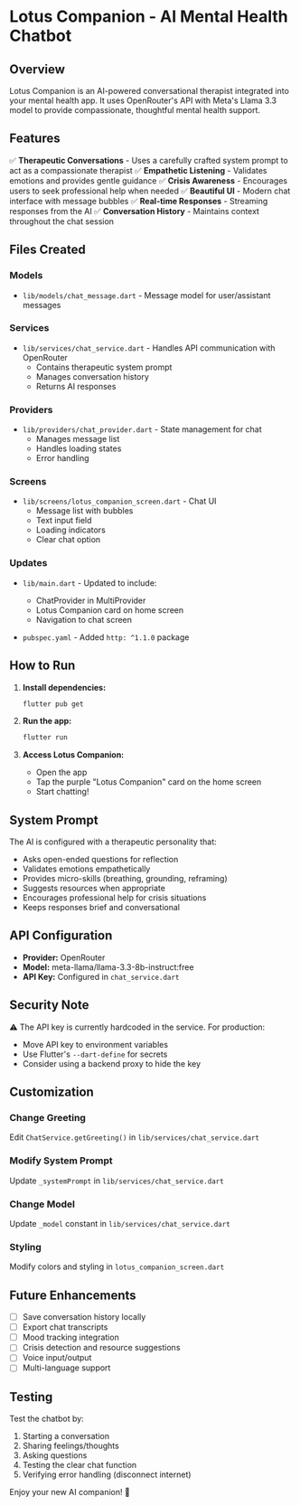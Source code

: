 # Lotus Companion - AI Mental Health Chatbot

## Overview
Lotus Companion is an AI-powered conversational therapist integrated into your mental health app. It uses OpenRouter's API with Meta's Llama 3.3 model to provide compassionate, thoughtful mental health support.

## Features
✅ **Therapeutic Conversations** - Uses a carefully crafted system prompt to act as a compassionate therapist
✅ **Empathetic Listening** - Validates emotions and provides gentle guidance
✅ **Crisis Awareness** - Encourages users to seek professional help when needed
✅ **Beautiful UI** - Modern chat interface with message bubbles
✅ **Real-time Responses** - Streaming responses from the AI
✅ **Conversation History** - Maintains context throughout the chat session

## Files Created

### Models
- `lib/models/chat_message.dart` - Message model for user/assistant messages

### Services
- `lib/services/chat_service.dart` - Handles API communication with OpenRouter
  - Contains therapeutic system prompt
  - Manages conversation history
  - Returns AI responses

### Providers
- `lib/providers/chat_provider.dart` - State management for chat
  - Manages message list
  - Handles loading states
  - Error handling

### Screens
- `lib/screens/lotus_companion_screen.dart` - Chat UI
  - Message list with bubbles
  - Text input field
  - Loading indicators
  - Clear chat option

### Updates
- `lib/main.dart` - Updated to include:
  - ChatProvider in MultiProvider
  - Lotus Companion card on home screen
  - Navigation to chat screen

- `pubspec.yaml` - Added `http: ^1.1.0` package

## How to Run

1. **Install dependencies:**
   ```bash
   flutter pub get
   ```

2. **Run the app:**
   ```bash
   flutter run
   ```

3. **Access Lotus Companion:**
   - Open the app
   - Tap the purple "Lotus Companion" card on the home screen
   - Start chatting!

## System Prompt
The AI is configured with a therapeutic personality that:
- Asks open-ended questions for reflection
- Validates emotions empathetically
- Provides micro-skills (breathing, grounding, reframing)
- Suggests resources when appropriate
- Encourages professional help for crisis situations
- Keeps responses brief and conversational

## API Configuration
- **Provider:** OpenRouter
- **Model:** meta-llama/llama-3.3-8b-instruct:free
- **API Key:** Configured in `chat_service.dart`

## Security Note
⚠️ The API key is currently hardcoded in the service. For production:
- Move API key to environment variables
- Use Flutter's `--dart-define` for secrets
- Consider using a backend proxy to hide the key

## Customization

### Change Greeting
Edit `ChatService.getGreeting()` in `lib/services/chat_service.dart`

### Modify System Prompt
Update `_systemPrompt` in `lib/services/chat_service.dart`

### Change Model
Update `_model` constant in `lib/services/chat_service.dart`

### Styling
Modify colors and styling in `lotus_companion_screen.dart`

## Future Enhancements
- [ ] Save conversation history locally
- [ ] Export chat transcripts
- [ ] Mood tracking integration
- [ ] Crisis detection and resource suggestions
- [ ] Voice input/output
- [ ] Multi-language support

## Testing
Test the chatbot by:
1. Starting a conversation
2. Sharing feelings/thoughts
3. Asking questions
4. Testing the clear chat function
5. Verifying error handling (disconnect internet)

Enjoy your new AI companion! 🌸
